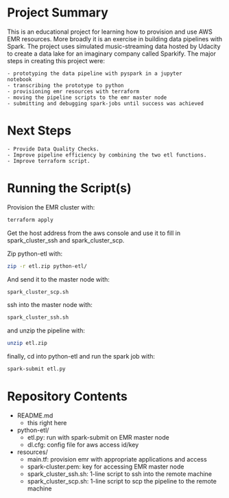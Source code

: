 
# Project Summary

This is an educational project for learning how to provision and use AWS
EMR resources. More broadly it is an exercise in building data
pipelines with Spark. The project uses simulated
music-streaming data hosted by Udacity to create a data lake for
an imaginary company called Sparkify. The major steps in creating this
project were: 

    - prototyping the data pipeline with pyspark in a jupyter
    notebook
    - transcribing the prototype to python
    - provisioning emr resources with terraform
    - moving the pipeline scripts to the emr master node
    - submitting and debugging spark-jobs until success was achieved

# Next Steps

    - Provide Data Quality Checks.
    - Improve pipeline efficiency by combining the two etl functions.
    - Improve terraform script.

# Running the Script(s)

Provision the EMR cluster with:

```bash
terraform apply
```

Get the host address from the aws console and use it to fill in
spark_cluster_ssh and spark_cluster_scp.

Zip python-etl with:

```bash
zip -r etl.zip python-etl/
```

And send it to the master node with:

```bash
spark_cluster_scp.sh
```

ssh into the master node with:


```bash
spark_cluster_ssh.sh
```

and unzip the pipeline with:

```bash
unzip etl.zip
```
    
finally, cd into python-etl and run the spark job with:

```bash
spark-submit etl.py
```

# Repository Contents

- README.md
    - this right here
- python-etl/
    - etl.py: run with spark-submit on EMR master node
    - dl.cfg: config file for aws access id/key
- resources/
    - main.tf: provision emr with appropriate applications and access
    - spark-cluster.pem: key for accessing EMR master node
    - spark_cluster_ssh.sh: 1-line script to ssh into the remote machine
    - spark_cluster_scp.sh: 1-line script to scp the pipeline to the remote machine

